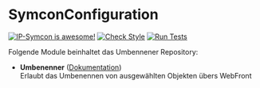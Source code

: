 # SymconConfiguration

[![IP-Symcon is awesome!](https://img.shields.io/badge/IP--Symcon-4.4-blue.svg)](https://www.symcon.de)
[![Check Style](https://github.com/symcon/SymconConfiguration/workflows/Check%20Style/badge.svg)](https://github.com/symcon/SymconConfiguration/actions)
[![Run Tests](https://github.com/symcon/SymconConfiguration/workflows/Run%20Tests/badge.svg)](https://github.com/symcon/SymconConfiguration/actions)

Folgende Module beinhaltet das Umbennener Repository:

- __Umbenenner__ ([Dokumentation](https://www.symcon.de/de/service/dokumentation/modulreferenz/umbennener))  
	Erlaubt das Umbenennen von ausgewählten Objekten übers WebFront
